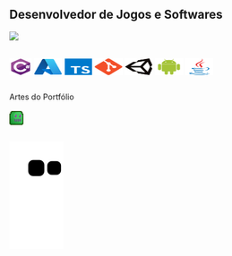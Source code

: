 ## Desenvolvedor de Jogos e Softwares
<div>
  <a href="https://github.com/gilmarferrari">
    <img height="200em" src="https://github-readme-stats.vercel.app/api?username=gilmarferrari&show_icons=true&amp;theme=vision-friendly-dark&amp;include_all_commits=true&amp;count_private=false" style="max-width:100%;">
  </a>
</div>

##

<div>  
  <img align="center" alt="Gilmar-CSharp" height="30" width="40" src="https://raw.githubusercontent.com/devicons/devicon/master/icons/csharp/csharp-original.svg">
    <img align="center" alt="Gilmar-Azure" height="30" width="50" src="https://github.com/devicons/devicon/blob/master/icons/azure/azure-original.svg">
    <img align="center" alt="Gilmar-TypeScript" height="30" width="50" src="https://github.com/devicons/devicon/blob/master/icons/typescript/typescript-plain.svg">
    <img align="center" alt="Gilmar-Git" height="30" width="50" src="https://github.com/devicons/devicon/blob/master/icons/git/git-original.svg">
    <img align="center" alt="Gilmar-Unity" height="30" width="50" src="https://github.com/devicons/devicon/blob/master/icons/unity/unity-original.svg">  
    <img align="center" alt="Gilmar-Android" height="30" width="50" src="https://github.com/devicons/devicon/blob/master/icons/android/android-plain.svg">
    <img align="center" alt="Gilmar-Java" height="30" width="50" src="https://github.com/devicons/devicon/blob/master/icons/java/java-original.svg">
</div>

##

<div>
    Artes do Portfólio <br><br>
    <img align="center" alt="Gilmar-Alien" height="25" width="25" src="https://github.com/gilmarferrari/Costal-Collapse/blob/master/Assets/Sprites/Alien.png">
</div>

##
 
<div>
 
  ![Snake animation](https://github.com/gilmarferrari/gilmarferrari/blob/output/github-contribution-grid-snake.svg)
 
</div>
